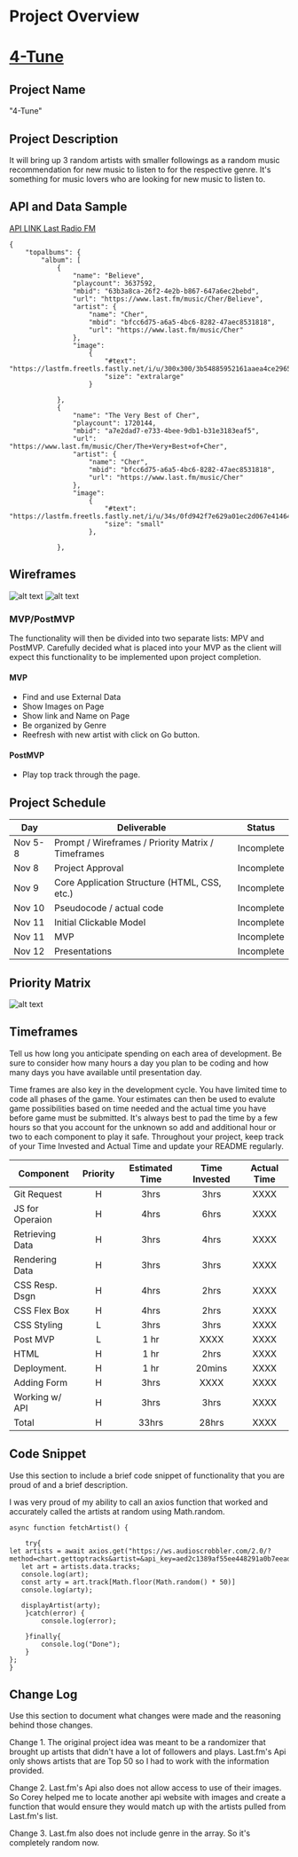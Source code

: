 
# Project Overview
# [4-Tune](https://marjicaws.github.io/4-tune/)
## Project Name

"4-Tune"

## Project Description

It will bring up 3 random artists with smaller followings as a random music recommendation for new music to listen to for the respective genre.  It's something for music lovers who are looking for new music to listen to.

## API and Data Sample

[API LINK Last Radio FM](https://www.last.fm/api)
```
{
    "topalbums": {
        "album": [
            {
                "name": "Believe",
                "playcount": 3637592,
                "mbid": "63b3a8ca-26f2-4e2b-b867-647a6ec2bebd",
                "url": "https://www.last.fm/music/Cher/Believe",
                "artist": {
                    "name": "Cher",
                    "mbid": "bfcc6d75-a6a5-4bc6-8282-47aec8531818",
                    "url": "https://www.last.fm/music/Cher"
                },
                "image": 
                    {
                        "#text": "https://lastfm.freetls.fastly.net/i/u/300x300/3b54885952161aaea4ce2965b2db1638.png",
                        "size": "extralarge"
                    }
                
            },
            {
                "name": "The Very Best of Cher",
                "playcount": 1720144,
                "mbid": "a7e2dad7-e733-4bee-9db1-b31e3183eaf5",
                "url": "https://www.last.fm/music/Cher/The+Very+Best+of+Cher",
                "artist": {
                    "name": "Cher",
                    "mbid": "bfcc6d75-a6a5-4bc6-8282-47aec8531818",
                    "url": "https://www.last.fm/music/Cher"
                },
                "image": 
                    {
                        "#text": "https://lastfm.freetls.fastly.net/i/u/34s/0fd942f7e629a01ec2d067e41464ff5d.png",
                        "size": "small"
                    },
           
            },
```

## Wireframes

![alt text](https://res.cloudinary.com/marssantos/image/upload/v1636409831/Screen_Shot_2021-11-08_at_3.44.19_PM_bx2nv6.png)
![alt text](https://res.cloudinary.com/marssantos/image/upload/v1636415984/Screen_Shot_2021-11-08_at_6.59.11_PM_laibvs.png)

### MVP/PostMVP

The functionality will then be divided into two separate lists: MPV and PostMVP.  Carefully decided what is placed into your MVP as the client will expect this functionality to be implemented upon project completion.  

#### MVP

- Find and use External Data
- Show Images on Page
- Show link and Name on  Page
- Be organized by Genre
- Reefresh with new artist with click on Go button.

#### PostMVP  

- Play top track through the page.

## Project Schedule

|  Day | Deliverable | Status
|---|---| ---|
|Nov 5-8| Prompt / Wireframes / Priority Matrix / Timeframes | Incomplete
|Nov 8| Project Approval | Incomplete
|Nov 9| Core Application Structure (HTML, CSS, etc.) | Incomplete
|Nov 10| Pseudocode / actual code | Incomplete
|Nov 11| Initial Clickable Model  | Incomplete
|Nov 11| MVP | Incomplete
|Nov 12| Presentations | Incomplete

## Priority Matrix

![alt text](https://res.cloudinary.com/marssantos/image/upload/v1636409832/Screen_Shot_2021-11-08_at_4.55.42_PM_ihfir1.png)

## Timeframes

Tell us how long you anticipate spending on each area of development. Be sure to consider how many hours a day you plan to be coding and how many days you have available until presentation day.

Time frames are also key in the development cycle.  You have limited time to code all phases of the game.  Your estimates can then be used to evalute game possibilities based on time needed and the actual time you have before game must be submitted. It's always best to pad the time by a few hours so that you account for the unknown so add and additional hour or two to each component to play it safe. Throughout your project, keep track of your Time Invested and Actual Time and update your README regularly.

| Component      | Priority | Estimated Time | Time Invested | Actual Time |
| ---            |  :---:   |     :---:      |    :---:      |    :---:    |
| Git Request    |    H     |      3hrs      |     3hrs      |     XXXX    |
| JS for Operaion|    H     |      4hrs      |     6hrs      |     XXXX    |
| Retrieving Data|    H     |      3hrs      |     4hrs      |     XXXX    |
| Rendering Data |    H     |      3hrs      |     3hrs      |     XXXX    |
| CSS Resp. Dsgn |    H     |      4hrs      |     2hrs      |     XXXX    |
| CSS Flex Box   |    H     |      4hrs      |     2hrs      |     XXXX    |
| CSS Styling    |    L     |      3hrs      |     3hrs      |     XXXX    | 
| Post MVP       |    L     |      1 hr      |     XXXX      |     XXXX    |
| HTML           |    H     |      1 hr      |     2hrs      |     XXXX    | 
| Deployment.    |    H     |      1 hr      |     20mins    |     XXXX    | 
| Adding Form    |    H     |      3hrs      |     XXXX      |     XXXX    |
| Working w/ API |    H     |      3hrs      |     3hrs      |     XXXX    |
| Total          |    H     |      33hrs     |     28hrs     |     XXXX    |

## Code Snippet

Use this section to include a brief code snippet of functionality that you are proud of and a brief description.  

I was very proud of my ability to call an axios function that worked and accurately called the artists at random using Math.random.

```
async function fetchArtist() {
	
    try{
let artists = await axios.get("https://ws.audioscrobbler.com/2.0/?method=chart.gettoptracks&artist=&api_key=aed2c1389af55ee448291a0b7eeaddfa&format=json")
   let art = artists.data.tracks;
   console.log(art);
   const arty = art.track[Math.floor(Math.random() * 50)]
   console.log(arty);
  
   displayArtist(arty);
    }catch(error) {
        console.log(error);

    }finally{
        console.log("Done");
    }
};
}
```

## Change Log
 Use this section to document what changes were made and the reasoning behind those changes.  

Change 1. The original  project idea was meant to be a randomizer that brought up artists that didn't have a lot of followers and plays. Last.fm's Api only shows artists that are Top 50 so I had to work with the information provided.

Change 2. Last.fm's Api also does not allow access to use of their images. So Corey helped me to locate another api website with images and create a function that would ensure they would match up with the artists pulled from Last.fm's list.

Change 3. Last.fm also does not include genre in the array. So it's completely random now.


